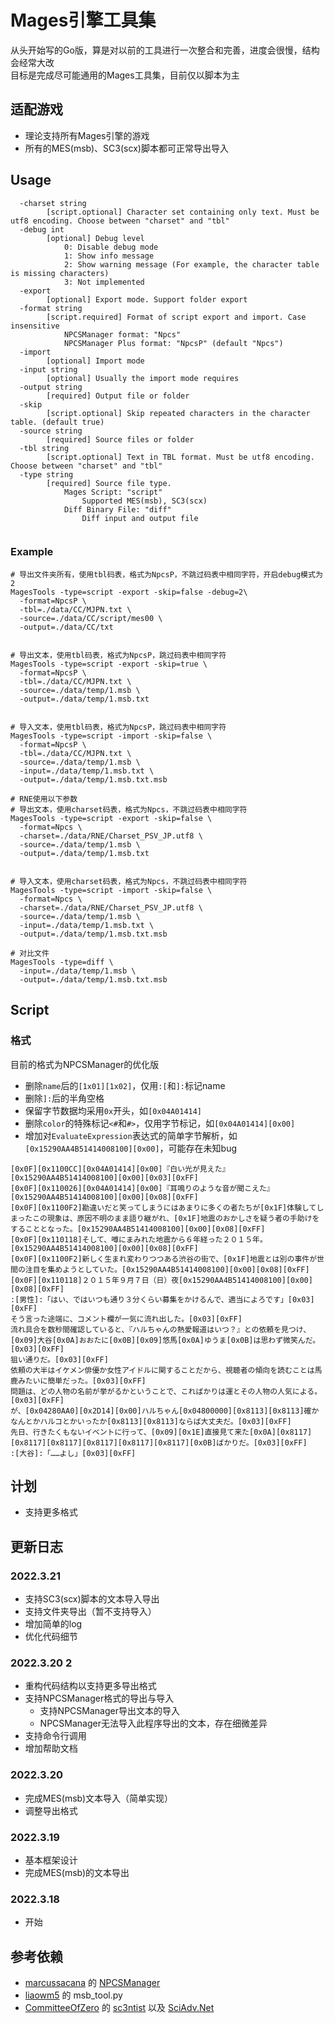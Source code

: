 # Mages引擎工具集
从头开始写的Go版，算是对以前的工具进行一次整合和完善，进度会很慢，结构会经常大改  
目标是完成尽可能通用的Mages工具集，目前仅以脚本为主

## 适配游戏
- 理论支持所有Mages引擎的游戏
- 所有的MES(msb)、SC3(scx)脚本都可正常导出导入

## Usage
```
  -charset string
        [script.optional] Character set containing only text. Must be utf8 encoding. Choose between "charset" and "tbl"
  -debug int
        [optional] Debug level
            0: Disable debug mode
            1: Show info message
            2: Show warning message (For example, the character table is missing characters)
            3: Not implemented
  -export
        [optional] Export mode. Support folder export
  -format string
        [script.required] Format of script export and import. Case insensitive
            NPCSManager format: "Npcs"
            NPCSManager Plus format: "NpcsP" (default "Npcs")
  -import
        [optional] Import mode
  -input string
        [optional] Usually the import mode requires
  -output string
        [required] Output file or folder
  -skip
        [script.optional] Skip repeated characters in the character table. (default true)
  -source string
        [required] Source files or folder
  -tbl string
        [script.optional] Text in TBL format. Must be utf8 encoding. Choose between "charset" and "tbl"
  -type string
        [required] Source file type.
            Mages Script: "script"
                Supported MES(msb), SC3(scx)
            Diff Binary File: "diff"
                Diff input and output file


```
### Example

```shell
# 导出文件夹所有，使用tbl码表，格式为NpcsP，不跳过码表中相同字符，开启debug模式为2
MagesTools -type=script -export -skip=false -debug=2\
  -format=NpcsP \
  -tbl=./data/CC/MJPN.txt \
  -source=./data/CC/script/mes00 \
  -output=./data/CC/txt


# 导出文本，使用tbl码表，格式为NpcsP，跳过码表中相同字符
MagesTools -type=script -export -skip=true \
  -format=NpcsP \
  -tbl=./data/CC/MJPN.txt \
  -source=./data/temp/1.msb \
  -output=./data/temp/1.msb.txt 

  
# 导入文本，使用tbl码表，格式为NpcsP，跳过码表中相同字符
MagesTools -type=script -import -skip=false \
  -format=NpcsP \
  -tbl=./data/CC/MJPN.txt \
  -source=./data/temp/1.msb \
  -input=./data/temp/1.msb.txt \
  -output=./data/temp/1.msb.txt.msb

# RNE使用以下参数
# 导出文本，使用charset码表，格式为Npcs，不跳过码表中相同字符
MagesTools -type=script -export -skip=false \
  -format=Npcs \
  -charset=./data/RNE/Charset_PSV_JP.utf8 \
  -source=./data/temp/1.msb \
  -output=./data/temp/1.msb.txt 

  
# 导入文本，使用charset码表，格式为Npcs，不跳过码表中相同字符
MagesTools -type=script -import -skip=false \
  -format=Npcs \
  -charset=./data/RNE/Charset_PSV_JP.utf8 \
  -source=./data/temp/1.msb \
  -input=./data/temp/1.msb.txt \
  -output=./data/temp/1.msb.txt.msb
  
# 对比文件
MagesTools -type=diff \
  -input=./data/temp/1.msb \
  -output=./data/temp/1.msb.txt.msb
```

## Script
### 格式
目前的格式为NPCSManager的优化版
- 删除`name`后的`[1x01][1x02]`，仅用`:[`和`]:`标记name
- 删除`]:`后的半角空格
- 保留字节数据均采用`0x`开头，如`[0x04A01414]`
- 删除`color`的特殊标记`<#`和`#>`，仅用字节标记，如`[0x04A01414][0x00]`
- 增加对`EvaluateExpression`表达式的简单字节解析，如`[0x15290AA4B51414008100][0x00]`，可能存在未知bug  
```
[0x0F][0x1100CC][0x04A01414][0x00]『白い光が見えた』[0x15290AA4B51414008100][0x00][0x03][0xFF]
[0x0F][0x110026][0x04A01414][0x00]『耳鳴りのような音が聞こえた』[0x15290AA4B51414008100][0x00][0x08][0xFF]
[0x0F][0x1100F2]勘違いだと笑ってしまうにはあまりに多くの者たちが[0x1F]体験してしまったこの現象は、原因不明のまま語り継がれ、[0x1F]地震のおかしさを疑う者の手助けをすることとなった。[0x15290AA4B51414008100][0x00][0x08][0xFF]
[0x0F][0x110118]そして、噂にまみれた地震から６年経った２０１５年。[0x15290AA4B51414008100][0x00][0x08][0xFF]
[0x0F][0x1100F2]新しく生まれ変わりつつある渋谷の街で、[0x1F]地震とは別の事件が世間の注目を集めようとしていた。[0x15290AA4B51414008100][0x00][0x08][0xFF]
[0x0F][0x110118]２０１５年９月７日（日）夜[0x15290AA4B51414008100][0x00][0x08][0xFF]
:[男性]:「はい、ではいつも通り３分くらい募集をかけるんで、適当によろです」[0x03][0xFF]
そう言った途端に、コメント欄が一気に流れ出した。[0x03][0xFF]
流れ具合を数秒間確認していると、『ハルちゃんの熱愛報道はいつ？』との依頼を見つけ、[0x09]大谷[0x0A]おおたに[0x0B][0x09]悠馬[0x0A]ゆうま[0x0B]は思わず微笑んだ。[0x03][0xFF]
狙い通りだ。[0x03][0xFF]
依頼の大半はイケメン俳優か女性アイドルに関することだから、視聴者の傾向を読むことは馬鹿みたいに簡単だった。[0x03][0xFF]
問題は、どの人物の名前が挙がるかということで、こればかりは運とその人物の人気による。[0x03][0xFF]
が、[0x04280AA0][0x2D14][0x00]ハルちゃん[0x04800000][0x8113][0x8113]確かなんとかハルコとかいったか[0x8113][0x8113]ならば大丈夫だ。[0x03][0xFF]
先日、行きたくもないイベントに行って、[0x09][0x1E]直接見て来た[0x0A][0x8117][0x8117][0x8117][0x8117][0x8117][0x8117][0x0B]ばかりだ。[0x03][0xFF]
:[大谷]:「……よし」[0x03][0xFF]
```

## 计划
- 支持更多格式

## 更新日志

### 2022.3.21
- 支持SC3(scx)脚本的文本导入导出
- 支持文件夹导出（暂不支持导入）
- 增加简单的log
- 优化代码细节

### 2022.3.20 2
- 重构代码结构以支持更多导出格式
- 支持NPCSManager格式的导出与导入
  - 支持NPCSManager导出文本的导入
  - NPCSManager无法导入此程序导出的文本，存在细微差异
- 支持命令行调用
- 增加帮助文档

### 2022.3.20
- 完成MES(msb)文本导入（简单实现）
- 调整导出格式

### 2022.3.19
- 基本框架设计
- 完成MES(msb)的文本导出
### 2022.3.18
- 开始


## 参考依赖
- [marcussacana](https://github.com/marcussacana) 的 [NPCSManager](https://github.com/marcussacana/NPCSManager)  
- [liaowm5](https://github.com/SteiensGate) 的 msb_tool.py
- [CommitteeOfZero](https://github.com/CommitteeOfZero) 的 [sc3ntist](https://github.com/CommitteeOfZero/sc3ntist) 以及 [SciAdv.Net](https://github.com/CommitteeOfZero/SciAdv.Net)
